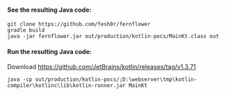 #### See the resulting Java code:

```
git clone https://github.com/fesh0r/fernflower
gradle build
java -jar fernflower.jar out/production/kotlin-pocs/MainKt.class out
```

#### Run the resulting Java code:

Download https://github.com/JetBrains/kotlin/releases/tag/v1.3.71
```
java -cp out/production/kotlin-pocs/;D:\webserver\tmp\kotlin-compiler\kotlinc\lib\kotlin-runner.jar MainKt
```